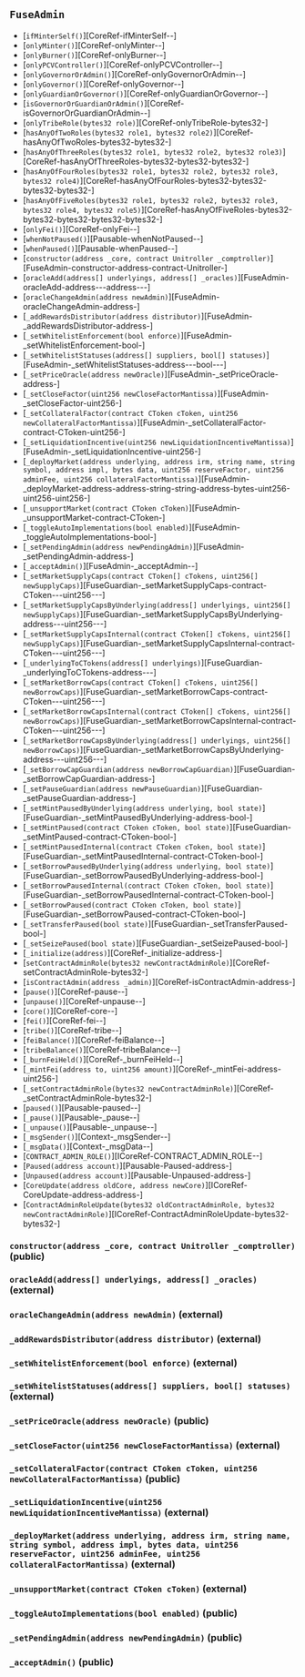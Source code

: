 ## <span id="FuseAdmin"></span> `FuseAdmin`



- [`ifMinterSelf()`][CoreRef-ifMinterSelf--]
- [`onlyMinter()`][CoreRef-onlyMinter--]
- [`onlyBurner()`][CoreRef-onlyBurner--]
- [`onlyPCVController()`][CoreRef-onlyPCVController--]
- [`onlyGovernorOrAdmin()`][CoreRef-onlyGovernorOrAdmin--]
- [`onlyGovernor()`][CoreRef-onlyGovernor--]
- [`onlyGuardianOrGovernor()`][CoreRef-onlyGuardianOrGovernor--]
- [`isGovernorOrGuardianOrAdmin()`][CoreRef-isGovernorOrGuardianOrAdmin--]
- [`onlyTribeRole(bytes32 role)`][CoreRef-onlyTribeRole-bytes32-]
- [`hasAnyOfTwoRoles(bytes32 role1, bytes32 role2)`][CoreRef-hasAnyOfTwoRoles-bytes32-bytes32-]
- [`hasAnyOfThreeRoles(bytes32 role1, bytes32 role2, bytes32 role3)`][CoreRef-hasAnyOfThreeRoles-bytes32-bytes32-bytes32-]
- [`hasAnyOfFourRoles(bytes32 role1, bytes32 role2, bytes32 role3, bytes32 role4)`][CoreRef-hasAnyOfFourRoles-bytes32-bytes32-bytes32-bytes32-]
- [`hasAnyOfFiveRoles(bytes32 role1, bytes32 role2, bytes32 role3, bytes32 role4, bytes32 role5)`][CoreRef-hasAnyOfFiveRoles-bytes32-bytes32-bytes32-bytes32-bytes32-]
- [`onlyFei()`][CoreRef-onlyFei--]
- [`whenNotPaused()`][Pausable-whenNotPaused--]
- [`whenPaused()`][Pausable-whenPaused--]
- [`constructor(address _core, contract Unitroller _comptroller)`][FuseAdmin-constructor-address-contract-Unitroller-]
- [`oracleAdd(address[] underlyings, address[] _oracles)`][FuseAdmin-oracleAdd-address---address---]
- [`oracleChangeAdmin(address newAdmin)`][FuseAdmin-oracleChangeAdmin-address-]
- [`_addRewardsDistributor(address distributor)`][FuseAdmin-_addRewardsDistributor-address-]
- [`_setWhitelistEnforcement(bool enforce)`][FuseAdmin-_setWhitelistEnforcement-bool-]
- [`_setWhitelistStatuses(address[] suppliers, bool[] statuses)`][FuseAdmin-_setWhitelistStatuses-address---bool---]
- [`_setPriceOracle(address newOracle)`][FuseAdmin-_setPriceOracle-address-]
- [`_setCloseFactor(uint256 newCloseFactorMantissa)`][FuseAdmin-_setCloseFactor-uint256-]
- [`_setCollateralFactor(contract CToken cToken, uint256 newCollateralFactorMantissa)`][FuseAdmin-_setCollateralFactor-contract-CToken-uint256-]
- [`_setLiquidationIncentive(uint256 newLiquidationIncentiveMantissa)`][FuseAdmin-_setLiquidationIncentive-uint256-]
- [`_deployMarket(address underlying, address irm, string name, string symbol, address impl, bytes data, uint256 reserveFactor, uint256 adminFee, uint256 collateralFactorMantissa)`][FuseAdmin-_deployMarket-address-address-string-string-address-bytes-uint256-uint256-uint256-]
- [`_unsupportMarket(contract CToken cToken)`][FuseAdmin-_unsupportMarket-contract-CToken-]
- [`_toggleAutoImplementations(bool enabled)`][FuseAdmin-_toggleAutoImplementations-bool-]
- [`_setPendingAdmin(address newPendingAdmin)`][FuseAdmin-_setPendingAdmin-address-]
- [`_acceptAdmin()`][FuseAdmin-_acceptAdmin--]
- [`_setMarketSupplyCaps(contract CToken[] cTokens, uint256[] newSupplyCaps)`][FuseGuardian-_setMarketSupplyCaps-contract-CToken---uint256---]
- [`_setMarketSupplyCapsByUnderlying(address[] underlyings, uint256[] newSupplyCaps)`][FuseGuardian-_setMarketSupplyCapsByUnderlying-address---uint256---]
- [`_setMarketSupplyCapsInternal(contract CToken[] cTokens, uint256[] newSupplyCaps)`][FuseGuardian-_setMarketSupplyCapsInternal-contract-CToken---uint256---]
- [`_underlyingToCTokens(address[] underlyings)`][FuseGuardian-_underlyingToCTokens-address---]
- [`_setMarketBorrowCaps(contract CToken[] cTokens, uint256[] newBorrowCaps)`][FuseGuardian-_setMarketBorrowCaps-contract-CToken---uint256---]
- [`_setMarketBorrowCapsInternal(contract CToken[] cTokens, uint256[] newBorrowCaps)`][FuseGuardian-_setMarketBorrowCapsInternal-contract-CToken---uint256---]
- [`_setMarketBorrowCapsByUnderlying(address[] underlyings, uint256[] newBorrowCaps)`][FuseGuardian-_setMarketBorrowCapsByUnderlying-address---uint256---]
- [`_setBorrowCapGuardian(address newBorrowCapGuardian)`][FuseGuardian-_setBorrowCapGuardian-address-]
- [`_setPauseGuardian(address newPauseGuardian)`][FuseGuardian-_setPauseGuardian-address-]
- [`_setMintPausedByUnderlying(address underlying, bool state)`][FuseGuardian-_setMintPausedByUnderlying-address-bool-]
- [`_setMintPaused(contract CToken cToken, bool state)`][FuseGuardian-_setMintPaused-contract-CToken-bool-]
- [`_setMintPausedInternal(contract CToken cToken, bool state)`][FuseGuardian-_setMintPausedInternal-contract-CToken-bool-]
- [`_setBorrowPausedByUnderlying(address underlying, bool state)`][FuseGuardian-_setBorrowPausedByUnderlying-address-bool-]
- [`_setBorrowPausedInternal(contract CToken cToken, bool state)`][FuseGuardian-_setBorrowPausedInternal-contract-CToken-bool-]
- [`_setBorrowPaused(contract CToken cToken, bool state)`][FuseGuardian-_setBorrowPaused-contract-CToken-bool-]
- [`_setTransferPaused(bool state)`][FuseGuardian-_setTransferPaused-bool-]
- [`_setSeizePaused(bool state)`][FuseGuardian-_setSeizePaused-bool-]
- [`_initialize(address)`][CoreRef-_initialize-address-]
- [`setContractAdminRole(bytes32 newContractAdminRole)`][CoreRef-setContractAdminRole-bytes32-]
- [`isContractAdmin(address _admin)`][CoreRef-isContractAdmin-address-]
- [`pause()`][CoreRef-pause--]
- [`unpause()`][CoreRef-unpause--]
- [`core()`][CoreRef-core--]
- [`fei()`][CoreRef-fei--]
- [`tribe()`][CoreRef-tribe--]
- [`feiBalance()`][CoreRef-feiBalance--]
- [`tribeBalance()`][CoreRef-tribeBalance--]
- [`_burnFeiHeld()`][CoreRef-_burnFeiHeld--]
- [`_mintFei(address to, uint256 amount)`][CoreRef-_mintFei-address-uint256-]
- [`_setContractAdminRole(bytes32 newContractAdminRole)`][CoreRef-_setContractAdminRole-bytes32-]
- [`paused()`][Pausable-paused--]
- [`_pause()`][Pausable-_pause--]
- [`_unpause()`][Pausable-_unpause--]
- [`_msgSender()`][Context-_msgSender--]
- [`_msgData()`][Context-_msgData--]
- [`CONTRACT_ADMIN_ROLE()`][ICoreRef-CONTRACT_ADMIN_ROLE--]
- [`Paused(address account)`][Pausable-Paused-address-]
- [`Unpaused(address account)`][Pausable-Unpaused-address-]
- [`CoreUpdate(address oldCore, address newCore)`][ICoreRef-CoreUpdate-address-address-]
- [`ContractAdminRoleUpdate(bytes32 oldContractAdminRole, bytes32 newContractAdminRole)`][ICoreRef-ContractAdminRoleUpdate-bytes32-bytes32-]
### <span id="FuseAdmin-constructor-address-contract-Unitroller-"></span> `constructor(address _core, contract Unitroller _comptroller)` (public)



### <span id="FuseAdmin-oracleAdd-address---address---"></span> `oracleAdd(address[] underlyings, address[] _oracles)` (external)



### <span id="FuseAdmin-oracleChangeAdmin-address-"></span> `oracleChangeAdmin(address newAdmin)` (external)



### <span id="FuseAdmin-_addRewardsDistributor-address-"></span> `_addRewardsDistributor(address distributor)` (external)



### <span id="FuseAdmin-_setWhitelistEnforcement-bool-"></span> `_setWhitelistEnforcement(bool enforce)` (external)



### <span id="FuseAdmin-_setWhitelistStatuses-address---bool---"></span> `_setWhitelistStatuses(address[] suppliers, bool[] statuses)` (external)



### <span id="FuseAdmin-_setPriceOracle-address-"></span> `_setPriceOracle(address newOracle)` (public)



### <span id="FuseAdmin-_setCloseFactor-uint256-"></span> `_setCloseFactor(uint256 newCloseFactorMantissa)` (external)



### <span id="FuseAdmin-_setCollateralFactor-contract-CToken-uint256-"></span> `_setCollateralFactor(contract CToken cToken, uint256 newCollateralFactorMantissa)` (public)



### <span id="FuseAdmin-_setLiquidationIncentive-uint256-"></span> `_setLiquidationIncentive(uint256 newLiquidationIncentiveMantissa)` (external)



### <span id="FuseAdmin-_deployMarket-address-address-string-string-address-bytes-uint256-uint256-uint256-"></span> `_deployMarket(address underlying, address irm, string name, string symbol, address impl, bytes data, uint256 reserveFactor, uint256 adminFee, uint256 collateralFactorMantissa)` (external)



### <span id="FuseAdmin-_unsupportMarket-contract-CToken-"></span> `_unsupportMarket(contract CToken cToken)` (external)



### <span id="FuseAdmin-_toggleAutoImplementations-bool-"></span> `_toggleAutoImplementations(bool enabled)` (public)



### <span id="FuseAdmin-_setPendingAdmin-address-"></span> `_setPendingAdmin(address newPendingAdmin)` (public)



### <span id="FuseAdmin-_acceptAdmin--"></span> `_acceptAdmin()` (public)



